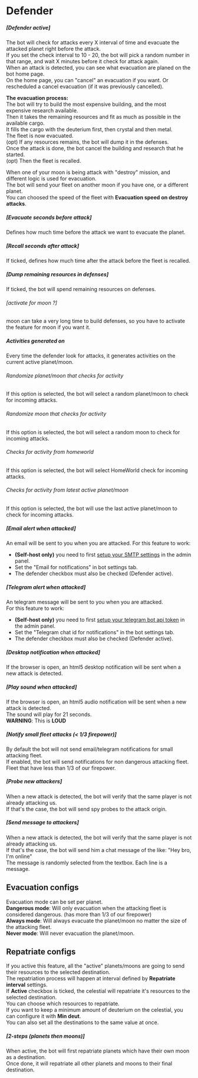 # Defender

##### [Defender active]<a name="defender-active"></a>

The bot will check for attacks every X interval of time and evacuate the attacked planet right before the attack.  
If you set the check interval to 10 - 20, the bot will pick a random number in that range, and wait X minutes before it check for attack again.  
When an attack is detected, you can see what evacuation are planed on the bot home page.  
On the home page, you can "cancel" an evacuation if you want. Or rescheduled a cancel evacuation (if it was previously cancelled).  


**The evacuation process:**  
The bot will try to build the most expensive building, and the most expensive research available.  
Then it takes the remaining resources and fit as much as possible in the available cargo.  
It fills the cargo with the deuterium first, then crystal and then metal.  
The fleet is now evacuated.  
(opt) If any resources remains, the bot will dump it in the defenses.  
Once the attack is done, the bot cancel the building and research that he started.  
(opt) Then the fleet is recalled.  


When one of your moon is being attack with "destroy" mission, and different logic is used for evacuation.  
The bot will send your fleet on another moon if you have one, or a different planet.  
You can choosed the speed of the fleet with **Evacuation speed on destroy attacks**.  

##### [Evacuate seconds before attack]<a name="evacuate-secs-before-attack"></a>
Defines how much time before the attack we want to evacuate the planet.  

##### [Recall seconds after attack]<a name="recall-after-attack"></a>
If ticked, defines how much time after the attack before the fleet is recalled.  

##### [Dump remaining resources in defenses]<a name="dump-resources"></a>
If ticked, the bot will spend remaining resources on defenses.

###### [activate for moon ?]<a name="moon-dump-resources"></a>
moon can take a very long time to build defenses, so you have to activate the feature for moon if you want it.  

##### Activities generated on
Every time the defender look for attacks, it generates activities on the current active planet/moon.
###### Randomize planet/moon that checks for activity
If this option is selected, the bot will select a random planet/moon to check for incoming attacks.
###### Randomize moon that checks for activity
If this option is selected, the bot will select a random moon to check for incoming attacks.
###### Checks for activity from homeworld
If this option is selected, the bot will select HomeWorld check for incoming attacks.
###### Checks for activity from latest active planet/moon
If this option is selected, the bot will use the last active planet/moon to check for incoming attacks.

##### [Email alert when attacked]<a name="email-alert"></a>
An email will be sent to you when you are attacked.
For this feature to work:  
- **(Self-host only)** you need to first <a href="/admin/settings">setup your SMTP settings</a> in the admin panel.  
- Set the "Email for notifications" in bot settings tab.  
- The defender checkbox must also be checked (Defender active).  

##### [Telegram alert when attacked]<a name="telegram-alert"></a>
An telegram message will be sent to you when you are attacked.  
For this feature to work:  
- **(Self-host only)** you need to first <a href="/admin/settings">setup your telegram bot api token</a> in the admin panel.  
- Set the "Telegram chat id for notifications" in the bot settings tab.  
- The defender checkbox must also be checked (Defender active).   

##### [Desktop notification when attacked]<a name="desktop-notification"></a>
If the browser is open, an html5 desktop notification will be sent when a new attack is detected.

##### [Play sound when attacked]<a name="sound-notification"></a>
If the browser is open, an html5 audio notification will be sent when a new attack is detected.  
The sound will play for 21 seconds.  
**WARNING**: This is **LOUD**  

##### [Notify small fleet attacks (< 1/3 firepower)]<a name="notify-small-fleet"></a>
By default the bot will not send email/telegram notifications for small attacking fleet.  
If enabled, the bot will send notifications for non dangerous attacking fleet. Fleet that have less than 1/3 of our firepower.

##### [Probe new attackers]<a name="probe-new-attackers"></a>
When a new attack is detected, the bot will verify that the same player is not already attacking us.  
If that's the case, the bot will send spy probes to the attack origin.  

##### [Send message to attackers]<a name="send-message-to-attackers"></a>
When a new attack is detected, the bot will verify that the same player is not already attacking us.  
If that's the case, the bot will send him a chat message of the like: "Hey bro, I'm online"  
The message is randomly selected from the textbox. Each line is a message.  

## Evacuation configs<a name="evacuation-configs"></a>
Evacuation mode can be set per planet.  
**Dangerous mode**: Will only evacuation when the attacking fleet is considered dangerous. (has more than 1/3 of our firepower)  
**Always mode**: Will always evacuate the planet/moon no matter the size of the attacking fleet.  
**Never mode**: Will never evacuation the planet/moon.


## Repatriate configs<a name="repatriate-configs"></a>

If you active this feature, all the "active" planets/moons are going to send their resources to the selected destination.  
The repatriation process will happen at interval defined by **Repatriate interval** settings.  
If **Active** checkbox is ticked, the celestial will repatriate it's resources to the selected destination.  
You can choose which resources to repatriate.  
If you want to keep a minimum amount of deuterium on the celestial, you can configure it with **Min deut**.  
You can also set all the destinations to the same value at once.  

##### [2-steps (planets then moons)]<a name="two-steps"></a>
When active, the bot will first repatriate planets which have their own moon as a destination.  
Once done, it will repatriate all other planets and moons to their final destination.   